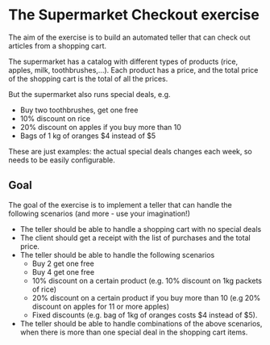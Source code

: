 # The Supermarket Checkout exercise

The aim of the exercise is to build an automated teller that can check out articles from a shopping cart.

The supermarket has a catalog with different types of products (rice, apples, milk, toothbrushes,...). Each product has a price, and the total price of the shopping cart is the total of all the prices.

But the supermarket also runs special deals, e.g.

- Buy two toothbrushes, get one free
- 10% discount on rice
- 20% discount on apples if you buy more than 10
- Bags of 1 kg of oranges \$4 instead of \$5

These are just examples: the actual special deals changes each week, so needs to be easily configurable.

## Goal

The goal of the exercise is to implement a teller that can handle the following scenarios (and more - use your imagination!)

- The teller should be able to handle a shopping cart with no special deals
- The client should get a receipt with the list of purchases and the total price.
- The teller should be able to handle the following scenarios
  - Buy 2 get one free
  - Buy 4 get one free
  - 10% discount on a certain product (e.g. 10% discount on 1kg packets of rice)
  - 20% discount on a certain product if you buy more than 10 (e.g 20% discount on apples for 11 or more apples)
  - Fixed discounts (e.g. bag of 1kg of oranges costs \$4 instead of \$5).
- The teller should be able to handle combinations of the above scenarios, when there is more than one special deal in the shopping cart items.